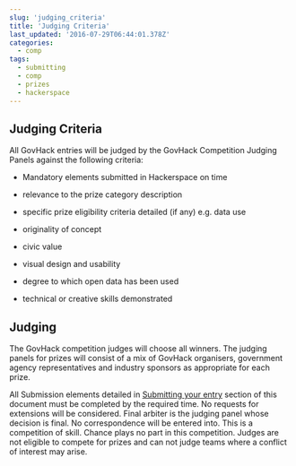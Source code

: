 ```yaml
---
slug: 'judging_criteria'
title: 'Judging Criteria'
last_updated: '2016-07-29T06:44:01.378Z'
categories:
  - comp
tags:
  - submitting
  - comp
  - prizes
  - hackerspace
---
```


## Judging Criteria

All GovHack entries will be judged by the GovHack Competition Judging Panels against the following criteria:

* Mandatory elements submitted in Hackerspace on time

* relevance to the prize category description 

* specific prize eligibility criteria detailed (if any) e.g. data use

* originality of concept 

* civic value 

* visual design and usability 

* degree to which open data has been used 

* technical or creative skills demonstrated 

## Judging

The GovHack competition judges will choose all winners. The judging panels for prizes will consist of a mix of GovHack organisers, government agency representatives and industry sponsors as appropriate for each prize. 

All Submission elements detailed in [Submitting your entry](http://portal.govhack.org/handbook/comp/submitting_your_entry.html) section of this document must be completed by the required time. No requests for extensions will be considered. Final arbiter is the judging panel whose decision is final. No correspondence will be entered into. This is a competition of skill. Chance plays no part in this competition. Judges are not eligible to compete for prizes and can not judge teams where a conflict of interest may arise.


